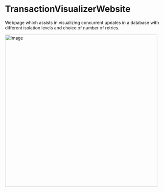# TransactionVisualizerWebsite
Webpage which assists in  visualizing concurrent updates in a database with different isolation levels and choice of number of retries.

<img width="497" alt="image" src="https://user-images.githubusercontent.com/3811290/206874258-544ba8dc-91eb-4160-af1f-3a399a3bfa54.png">
